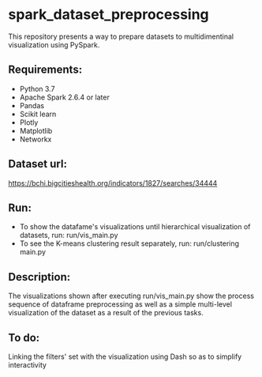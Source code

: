 # spark_dataset_preprocessing
This repository presents a way to prepare datasets to multidimentinal visualization using PySpark.

## Requirements:
- Python 3.7
- Apache Spark 2.6.4 or later
- Pandas
- Scikit learn
- Plotly
- Matplotlib
- Networkx

## Dataset url:
https://bchi.bigcitieshealth.org/indicators/1827/searches/34444

## Run:
- To show the datafame's visualizations until hierarchical visualization of datasets, run: run/vis_main.py
- To see the K-means clustering result separately, run: run/clustering main.py

## Description:
The visualizations shown after executing run/vis_main.py show the process sequence of dataframe preprocessing as well as a simple multi-level visualization of the dataset as a result of the previous tasks.

## To do:
Linking the filters' set with the visualization using Dash so as to simplify interactivity
